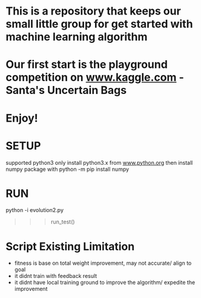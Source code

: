 # This is a repository that keeps our small little group for get started with machine learning algorithm
# Our first start is the playground competition on www.kaggle.com - Santa's Uncertain Bags
# Enjoy!

SETUP
=====
supported python3 only
install python3.x from www.python.org
then install numpy package with
    python -m pip install numpy

RUN
====
python -i evolution2.py
>>> run_test()

Script Existing Limitation
==========================
  - fitness is base on total weight improvement, may not accurate/ align to goal
  - it didnt train with feedback result
  - it didnt have local training ground to improve the algorithm/ expedite the improvement
 
